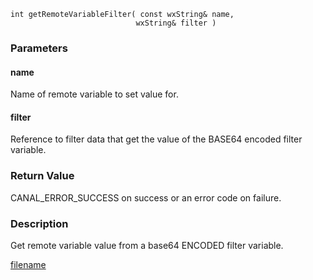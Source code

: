 


```clike
int getRemoteVariableFilter( const wxString& name, 
                            wxString& filter )
```

### Parameters

#### name
Name of remote variable to set value for.

#### filter
Reference to filter data that get the value of the BASE64 encoded filter variable.

### Return Value
CANAL_ERROR_SUCCESS on success or an error code on failure. 

### Description
Get remote variable value from a base64 ENCODED filter variable. 



[filename](./bottom_copyright.md ':include')